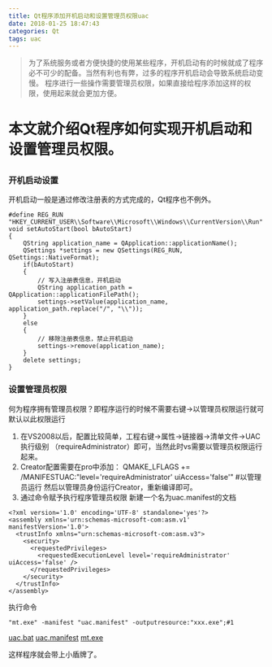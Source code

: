 ```yaml
---
title: Qt程序添加开机启动和设置管理员权限uac
date: 2018-01-25 18:47:43
categories: Qt
tags: uac
---
```


> 为了系统服务或者方便快捷的使用某些程序，开机启动有的时候就成了程序必不可少的配备。当然有利也有弊，过多的程序开机启动会导致系统启动变慢。
> 程序进行一些操作需要管理员权限，如果直接给程序添加这样的权限，使用起来就会更加方便。

<!--more-->

# 本文就介绍Qt程序如何实现开机启动和设置管理员权限。

## 
### 开机启动设置
开机启动一般是通过修改注册表的方式完成的，Qt程序也不例外。
```
#define REG_RUN "HKEY_CURRENT_USER\\Software\\Microsoft\\Windows\\CurrentVersion\\Run"
void setAutoStart(bool bAutoStart)
{
    QString application_name = QApplication::applicationName();
    QSettings *settings = new QSettings(REG_RUN, QSettings::NativeFormat); 
    if(bAutoStart)
    {
		// 写入注册表信息，开机启动
        QString application_path = QApplication::applicationFilePath();
        settings->setValue(application_name, application_path.replace("/", "\\"));
    }
    else
    {
		// 移除注册表信息，禁止开机启动
        settings->remove(application_name);
    }
    delete settings;
}
```

### 设置管理员权限
何为程序拥有管理员权限？即程序运行的时候不需要右键->以管理员权限运行就可默认以此权限运行
1. 在VS2008以后，配置比较简单，工程右键->属性->链接器->清单文件->UAC执行级别
（requireAdministrator）即可，当然此时vs需要以管理员权限运行起来。
2. Creator配置需要在pro中添加：
QMAKE_LFLAGS += /MANIFESTUAC:\"level=\'requireAdministrator\' uiAccess=\'false\'\" #以管理员运行
然后以管理员身份运行Creator，重新编译即可。
3. 通过命令赋予执行程序管理员权限
新建一个名为uac.manifest的文档
```
<?xml version='1.0' encoding='UTF-8' standalone='yes'?>  
<assembly xmlns='urn:schemas-microsoft-com:asm.v1' manifestVersion='1.0'>  
  <trustInfo xmlns="urn:schemas-microsoft-com:asm.v3">  
    <security>  
      <requestedPrivileges>  
        <requestedExecutionLevel level='requireAdministrator' uiAccess='false' />  
      </requestedPrivileges>  
    </security>  
  </trustInfo>  
</assembly>
```
执行命令
```
"mt.exe" -manifest "uac.manifest" -outputresource:"xxx.exe";#1
```
[uac.bat](http://blog-res.oss-cn-hongkong.aliyuncs.com/resource/uac.bat "uac.bat")
[uac.manifest](http://blog-res.oss-cn-hongkong.aliyuncs.com/resource/uac.manifest "uac.manifest")
[mt.exe](http://blog-res.oss-cn-hongkong.aliyuncs.com/resource/mt.exe)

这样程序就会带上小盾牌了。